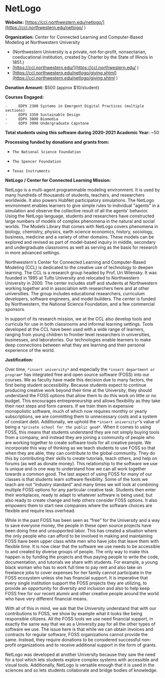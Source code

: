# NetLogo

**Website:** [https://ccl.northwestern.edu/netlogo/](https://ccl.northwestern.edu/netlogo/ )

**Organization:** Center for Connected Learning and Computer-Based Modeling at Northwestern University

- (Northwestern University is a private, not-for-profit, nonsectarian, coeducational institution, created by Charter by the State of Illinois in 1851.)
- [https://ccl.northwestern.edu/](https://ccl.northwestern.edu/ )
- [https://ccl.northwestern.edu/netlogo/giving.shtml](https://ccl.northwestern.edu/netlogo/giving.shtml )

**Donation Amount:** $500 (approx $10/student)

**Courses Engaged:**

```
-     EDPX 2300 Systems in Emergent Digital Practices (multiple sections)
-     EDPX 3350 Sustainable Design
-     EDPX 3800 Biomedia
-     EDPX 3990 Undergraduate Capstone
```

**Total students using this software during 2020-2021 Academic Year:** ~50

**Processing funded by donations and grants from:**
-     The National Science Foundation
-     The Spencer Foundation
-     Texas Instruments

**NetLogo / Center for Connected Learning Mission:**

NetLogo is a multi-agent programmable modeling environment. It is used by many hundreds of thousands of students, teachers, and researchers worldwide. It also powers HubNet participatory simulations. The NetLogo environment enables learners to give simple rules to individual "agents" in a simulation and observe the collective result of all the agents' behavior. Using the NetLogo language, students and researchers have constructed large numbers of models of complex phenomena in the natural and social worlds. The Models Library that comes with NetLogo covers phenomena in biology, chemistry, physics, earth science economics, history, sociology, business, medicine and a variety of other domains. These models can be explored and revised as part of model-based inquiry in middle, secondary and undergraduate classrooms as well as serving as the basis for research in more advanced settings.

Northwestern's Center for Connected Learning and Computer-Based Modeling (CCL) is dedicated to the creative use of technology to deepen learning. The CCL is a research group headed by Prof. Uri Wilensky. It was founded in 1995 at Tufts University and relocated to Northwestern University in 2000. The center includes staff and students at Northwestern working together and in association with researchers here and at other universities. The group includes educational researchers, curriculum developers, software engineers, and model builders. The center is funded by Northwestern, the National Science Foundation, and a few commercial sponsors.

In support of its research mission, we at the CCL also develop tools and curricula for use in both classrooms and informal learning settings. Tools developed at the CCL have been used with a wide range of learners, ranging from young children to frontier level researchers in universities, businesses, and laboratories. Our technologies enable learners to make deep connections between what they are learning and their personal experience of the world.

**Justification:**

Over time, `*insert university*` and especially the `*insert department or program*` has integrated free and open source software (FOSS) into our courses. We as faculty have made this decision due to many factors, the first being student accessibility. Because students expect to continue producing creative work beyond their time at the University, they should understand the FOSS options that allow them to do this work on little or no budget. This encourages entrepreneurship and allows flexibility as they take their next steps and form careers. If we train them in expensive monopolistic software, much of which now requires monthly or yearly subscriptions, we are committing them to unnecessary costs and a system of constant debt. Additionally, we uphold the `*insert university*`’s value of being a `*private school for the public good*`. When it comes to using FOSS, this means that students understand they are not simply buying tools from a company, and instead they are joining a community of people who are working together to create software tools for all creative people. We incorporate this way of thinking as we teach students to use FOSS so that when they are able, they can contribute to the global community. They do this by contributing their skills to create tutorials, teach others, and help on forums (as well as donate money). This relationship to the software we use is unique and is one way to understand how we can all work together towards a common good. The last aspect of using FOSS for many of our classes is that students learn software flexibility. Some of the tools we teach are not “industry standard” and many times we will look at combining multiple FOSS options for any particular creative task. Students then enter their workplaces, ready to adapt to whatever software is being used, but also ready to create change and help others consider FOSS options. It also empowers them to start new companies where the software choices are flexible and require less overhead.

While in the past FOSS has been seen as “free” for the University and a way to save everyone money, the people in these open source projects have been doing free and unsupported labor. This has created a situation where the only people who can afford to be involved in making and maintaining FOSS have been upper class white men who have jobs that leave them with flexible time. It is now clear that the software we use needs to be accessible to and created by diverse groups of people. The only way to make this happen is by funding the projects and thus paying people to write the code, documentation, and tutorials we share with students. For example, a young black woman who has to work full time to pay rent and also take on freelance jobs to cover expenses for her family cannot participate in the FOSS ecosystem unless she has financial support. It is imperative that every single institution support the FOSS projects they are utilizing, to provide an opportunity for diversity and inclusion and also to help keep FOSS free for our recent alumni and other creative people around the world who have very different financial means.

With all of this in mind, we ask that the University understand that with our contributions to FOSS, we show by example what it looks like being responsible citizens. All the FOSS tools we use need financial support, in exactly the same way that we as a University pay for all the other types of software we use. The issue here is that while we can obtain invoices and contracts for regular software, FOSS organizations cannot provide the same. Instead, they require donations to be considered successful non-profit organizations and to receive additional support in the form of grants.

NetLogo was developed at another University because they saw the need for a tool which lets students explore complex systems with accessible and visual tools. Additionally, NetLogo is versatile enough that it is used in the sciences and so lets students collaborate and bridge bodies of knowledge.